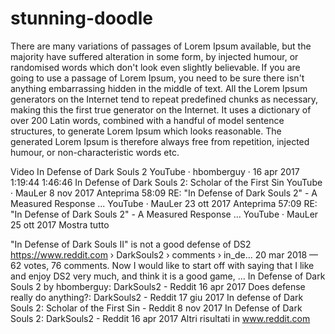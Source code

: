 # stunning-doodle

There are many variations of passages of Lorem Ipsum available, but the majority have suffered alteration in some form, by injected humour, or randomised words which don't look even slightly believable. If you are going to use a passage of Lorem Ipsum, you need to be sure there isn't anything embarrassing hidden in the middle of text. All the Lorem Ipsum generators on the Internet tend to repeat predefined chunks as necessary, making this the first true generator on the Internet. It uses a dictionary of over 200 Latin words, combined with a handful of model sentence structures, to generate Lorem Ipsum which looks reasonable. The generated Lorem Ipsum is therefore always free from repetition, injected humour, or non-characteristic words etc.

Video
In Defense of Dark Souls 2
YouTube · hbomberguy · 16 apr 2017
1:19:44
1:46:46
In Defense of Dark Souls 2: Scholar of the First Sin
YouTube · MauLer
8 nov 2017
Anteprima
58:09
RE: "In Defense of Dark Souls 2" - A Measured Response ...
YouTube · MauLer
23 ott 2017
Anteprima
57:09
RE: "In Defense of Dark Souls 2" - A Measured Response ...
YouTube · MauLer
25 ott 2017
Mostra tutto

"In Defense of Dark Souls II" is not a good defense of DS2
https://www.reddit.com › DarkSouls2 › comments › in_de...
20 mar 2018 — 62 votes, 76 comments. Now I would like to start off with saying that I like and enjoy DS2 very much, and think it is a good game, ...
In Defense of Dark Souls 2 by hbomberguy: DarkSouls2 - Reddit
16 apr 2017
Does defense really do anything?: DarkSouls2 - Reddit
17 giu 2017
In defense of Dark Souls 2: Scholar of the First Sin - Reddit
8 nov 2017
In Defense of Dark Souls 2: DarkSouls2 - Reddit
16 apr 2017
Altri risultati in www.reddit.com

